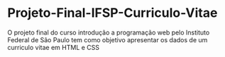 # Projeto-Final-IFSP-Curriculo-Vitae
O projeto final do curso introdução a programação web pelo Instituto Federal de São Paulo tem como objetivo apresentar os dados de um curriculo vitae em HTML e CSS
